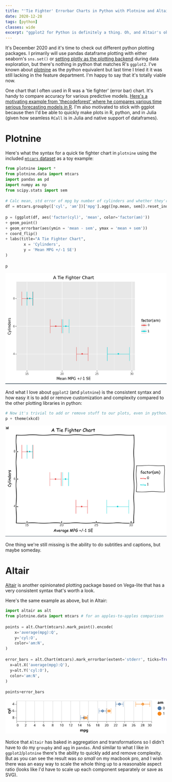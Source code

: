 ```yaml
---
title: "'Tie Fighter' Errorbar Charts in Python with Plotnine and Altair"
date: 2020-12-28
tags: [python]
classes: wide
excerpt: "ggplot2 for Python is definitely a thing. Oh, and Altair's ok too."
---
```


It's December 2020 and it's time to check out different python plotting packages. I primarily will use pandas dataframe plotting with either seaborn's `sns.set()` or [setting plotly as the plotting backend](https://plotly.com/python/pandas-backend/) during data exploration, but there's nothing in python that matches R's `ggplot2`. I've known about [plotnine](https://plotnine.readthedocs.io/en/stable/) as the python equivalent but last time I tried it it was still lacking in the feature department. I'm happy to say that it's totally viable now.

One chart that I often used in R was a 'tie fighter' (error bar) chart. It's handy to compare accuracy for various predictive models. [Here's a motivating example from 'thecodeforest' where he compares various time serious forecasting models in R](https://thecodeforest.github.io/post/tidy_time_series_forecasting.html). I'm also motivated to stick with ggplot because then I'd be able to quickly make plots in R, python, and in Julia (given how seamless `RCall` is in Julia and native support of dataframes).

# Plotnine

Here's what the syntax for a quick tie fighter chart in `plotnine` using the included [`mtcars` dataset](https://stat.ethz.ch/R-manual/R-devel/library/datasets/html/mtcars.html) as a toy example:

```python
from plotnine import *
from plotnine.data import mtcars
import pandas as pd
import numpy as np
from scipy.stats import sem
 
# Calc mean, std error of mpg by number of cylinders and whether they're automatic (0) or manual (1)
df = mtcars.groupby(['cyl', 'am'])['mpg'].agg([np.mean, sem]).reset_index()
 
p = (ggplot(df, aes('factor(cyl)', 'mean', color='factor(am)'))
+ geom_point()
+ geom_errorbar(aes(ymin = 'mean - sem', ymax = 'mean + sem'))
+ coord_flip()
+ labs(title="A Tie Fighter Chart",
        x = 'Cylinders',
        y = 'Mean MPG +/-1 SE')
)

p
```

![img](../assets/images/tiefighter1.png)

And what I love about `ggplot2` (and `plotnine`) is the consistent syntax and how easy it is to add or remove customization and complexity compared to the other plotting libraries in python:

```python
# Now it's trivial to add or remove stuff to our plots, even in python!
p + theme(xkcd)
```

![img](../assets/images/tiefighter2.png)

One thing we're still missing is the ability to do subtitles and captions, but maybe someday. 

# Altair

[Altair](https://altair-viz.github.io) is another opinionated plotting package based on Vega-lite that has a very consistent syntax that's worth a look. 

Here's the same example as above, but in Altair:

```python
import altair as alt
from plotnine.data import mtcars # for an apples-to-apples comparison

points = alt.Chart(mtcars).mark_point().encode(
    x='average(mpg):Q',
    y='cyl:O',
    color='am:N',
)

error_bars = alt.Chart(mtcars).mark_errorbar(extent='stderr', ticks=True).encode(
  x=alt.X('average(mpg):Q'),
  y=alt.Y('cyl:O'),
  color='am:N',
)

points+error_bars
```

![img](../assets/images/tiefighter3.svg)

Notice that `Altair` has baked in aggregation and transformations so I didn't have to do my `groupby` and `agg` in `pandas`. And similar to what I like in `ggplot2`/`plotnine` there's the ability to quickly add and remove complexity. But as you can see the result was *so small* on my macbook pro, and I wish there was an easy way to scale the whole thing up to a reasonable aspect ratio (looks like I'd have to scale up each component separately or save as SVG).
